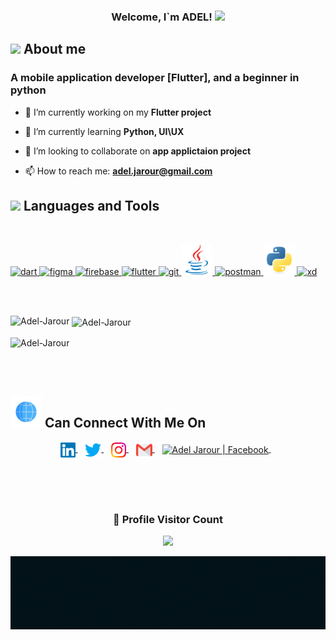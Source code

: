 <h3 align="center">
  Welcome, I`m ADEL!
  <img src="https://media.giphy.com/media/hvRJCLFzcasrR4ia7z/giphy.gif" width="28">
</h3>

## <picture><img src = "https://github.com/7oSkaaa/7oSkaaa/blob/main/Images/about_me.gif?raw=true" width = 50px></picture> About me


<h3 align="start">A mobile application developer [Flutter], and a beginner in python</h3>

- 🔭 I’m currently working on my **Flutter project**

- 🌱 I’m currently learning **Python, UI\UX**

- 👯 I’m looking to collaborate on **app applictaion project**

- 📫 How to reach me: **adel.jarour@gmail.com**


## <picture><img src = "https://github.com/7oSkaaa/7oSkaaa/blob/main/Images/about_me.gif?raw=true" width = 50px></picture> Languages and Tools

<br>
<p align="left"> 
<a href="https://dart.dev" target="_blank" rel="noreferrer"> <img src="https://www.vectorlogo.zone/logos/dartlang/dartlang-icon.svg" alt="dart" width="50" height="50"/> </a> 
<a href="https://www.figma.com/" target="_blank" rel="noreferrer"> <img src="https://www.vectorlogo.zone/logos/figma/figma-icon.svg" alt="figma" width="50" height="50"/> </a> 
<a href="https://firebase.google.com/" target="_blank" rel="noreferrer"> <img src="https://www.vectorlogo.zone/logos/firebase/firebase-icon.svg" alt="firebase" width="50" height="50"/> </a> 
<a href="https://flutter.dev" target="_blank" rel="noreferrer"> <img src="https://www.vectorlogo.zone/logos/flutterio/flutterio-icon.svg" alt="flutter" width="50" height="50"/> </a> 
<a href="https://git-scm.com/" target="_blank" rel="noreferrer"> <img src="https://www.vectorlogo.zone/logos/git-scm/git-scm-icon.svg" alt="git" width="50" height="50"/> </a> 
<a href="https://www.java.com" target="_blank" rel="noreferrer"> <img src="https://raw.githubusercontent.com/devicons/devicon/master/icons/java/java-original.svg" alt="java" width="50" height="50"/> </a> 
<a href="https://postman.com" target="_blank" rel="noreferrer"> <img src="https://www.vectorlogo.zone/logos/getpostman/getpostman-icon.svg" alt="postman" width="50" height="50"/> </a> 
<a href="https://www.python.org" target="_blank" rel="noreferrer"> <img src="https://raw.githubusercontent.com/devicons/devicon/master/icons/python/python-original.svg" alt="python" width="50" height="50"/> </a> 
<a href="https://www.adobe.com/products/xd.html" target="_blank" rel="noreferrer"> <img src="https://cdn.worldvectorlogo.com/logos/adobe-xd.svg" alt="xd" width="50" height="50"/> </a> </p>

<br><br>
<p><img align="left" src="https://github-readme-stats.vercel.app/api/top-langs?username=Adel-Jarour&show_icons=true&locale=en&layout=compact" alt="Adel-Jarour" /></p>

<p>&nbsp;<img align="center" src="https://github-readme-stats.vercel.app/api?username=Adel-Jarour&show_icons=true&locale=en" alt="Adel-Jarour" /></p>

<p><img align="center" src="https://github-readme-streak-stats.herokuapp.com/?user=Adel-Jarour&" alt="Adel-Jarour" /></p>


<br><br>
## <picture><img src = "https://github.com/Adel-Jarour/Adel-Jarour/blob/main/wired-flat-27-globe.gif" width = 50px></picture> Can Connect With Me On

<p align="center">
<a href="https://www.linkedin.com/in/adel-jarour-6a431a262/" target="_blank">
  <img align="center" alt="Adel Jarour | Linkedin" width="24px" src="https://github.com/SatYu26/SatYu26/blob/master/Assets/Linkedin.svg" />
</a> &nbsp;&nbsp;
<a href="https://twitter.com/AdelJarour" target="_blank">
  <img align="center" alt="Adel Jarour | Twitter" width="26px" src="https://github.com/SatYu26/SatYu26/blob/master/Assets/Twitter.svg" />
</a> &nbsp;&nbsp;
<a href="https://www.instagram.com/adel_jarour/" target="_blank">
  <img align="center" alt="Adel Jarour | Instagram" width="24px" src="https://github.com/SatYu26/SatYu26/blob/master/Assets/Instagram.svg" />
</a> &nbsp;&nbsp;
<a href="mailto:adel.jarour@gmail.com" >
  <img align="center" alt="Adel Jarour | Gmail" width="26px" src="https://github.com/SatYu26/SatYu26/blob/master/Assets/Gmail.svg" />
</a> &nbsp;&nbsp;
<a href="https://www.facebook.com/profile.php?id=100006965566348">
    <img align="center" alt="Adel Jarour | Facebook" width="24px" src="https://upload.wikimedia.org/wikipedia/en/thumb/0/04/Facebook_f_logo_%282021%29.svg/100px-Facebook_f_logo_%282021%29.svg.png" />
</a> &nbsp;&nbsp;
<p>
  
<br><br><br>
  
<div align=center>
  <h3><b>📍 Profile Visitor Count</b></h3>
</div>
    
<p align="center" >   
  <img src="https://profile-counter.glitch.me/Adel-Jarour/count.svg" />  
</p>

<img src="https://github.com/AnderMendoza/AnderMendoza/raw/main/assets/banner-footer.gif">
